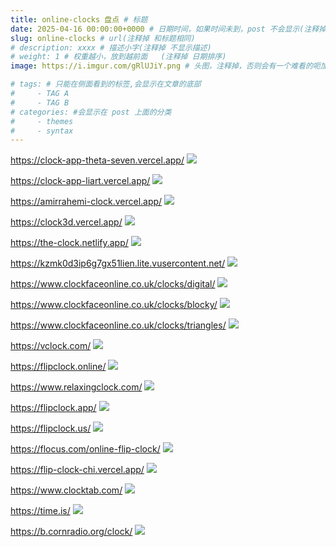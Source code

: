 ```yaml
---
title: online-clocks 盘点 # 标题
date: 2025-04-16 00:00:00+0000 # 日期时间，如果时间未到，post 不会显示(注释掉 不显示日期)
slug: online-clocks # url(注释掉 和标题相同)
# description: xxxx # 描述小字(注释掉 不显示描述)
# weight: 1 # 权重越小，放到越前面   (注释掉 日期排序)
image: https://i.imgur.com/gRlUJiY.png # 头图，注释掉，否则会有一个难看的呃加载不出来的图片

# tags: # 只能在侧面看到的标签,会显示在文章的底部
#     - TAG A
#     - TAG B
# categories: #会显示在 post 上面的分类
#     - themes
#     - syntax
---
```



https://clock-app-theta-seven.vercel.app/
![](https://i.imgur.com/Ocs4jsr.png)

https://clock-app-liart.vercel.app/
![](https://i.imgur.com/kmCas1F.png)


https://amirrahemi-clock.vercel.app/
![](https://i.imgur.com/sXG3fJ6.png)

https://clock3d.vercel.app/
![](https://i.imgur.com/R61xmlB.png)


https://the-clock.netlify.app/
![](https://i.imgur.com/r6LTP46.png)


https://kzmk0d3ip6g7gx51lien.lite.vusercontent.net/
![](https://i.imgur.com/q3IxjuT.png)

https://www.clockfaceonline.co.uk/clocks/digital/
![](https://i.imgur.com/nShg3Te.png)


https://www.clockfaceonline.co.uk/clocks/blocky/
![](https://i.imgur.com/qHWiXyH.png)

https://www.clockfaceonline.co.uk/clocks/triangles/
![](https://i.imgur.com/gRlUJiY.png)

https://vclock.com/
![](https://i.imgur.com/V3crioU.png)

https://flipclock.online/
![](https://i.imgur.com/9qLVI2A.png)

https://www.relaxingclock.com/
![](https://i.imgur.com/MZgudob.png)


https://flipclock.app/
![](https://i.imgur.com/AYY9sQl.png)

https://flipclock.us/
![](https://i.imgur.com/qMqFjE6.png)

https://flocus.com/online-flip-clock/
![](https://i.imgur.com/1AxAY62.png)

https://flip-clock-chi.vercel.app/
![](https://i.imgur.com/wwLBZTs.png)

https://www.clocktab.com/
![](https://i.imgur.com/xQHNUIC.png)

https://time.is/
![](https://i.imgur.com/eDKqj31.png)


https://b.cornradio.org/clock/
![](https://i.imgur.com/hDXahHu.png)
